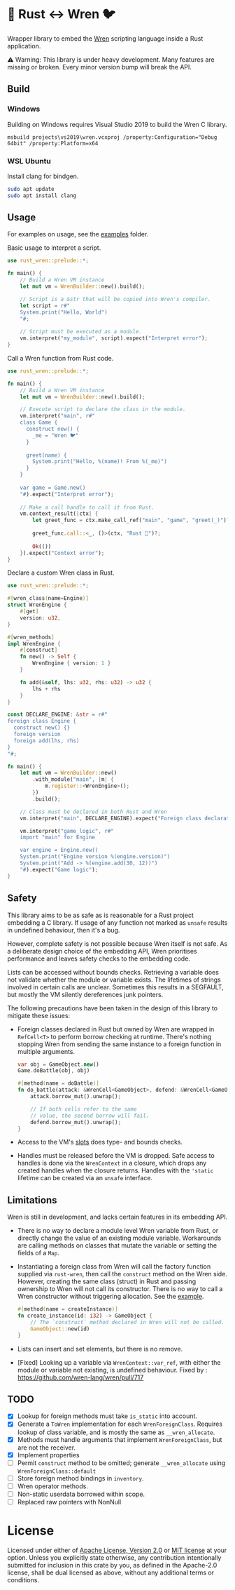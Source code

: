 
# 🦀 Rust ↔ Wren 🐦

Wrapper library to embed the [Wren](https://wren.io) scripting language inside a Rust application.

⚠ Warning: This library is under heavy development. Many features are missing or broken. Every minor version bump will break the API.

## Build

### Windows

Building on Windows requires Visual Studio 2019 to build the Wren C library.

```
msbuild projects\vs2019\wren.vcxproj /property:Configuration="Debug 64bit" /property:Platform=x64
```

### WSL Ubuntu

Install clang for bindgen.

```sh
sudo apt update
sudo apt install clang
```

## Usage

For examples on usage, see the [examples](./examples/) folder.

Basic usage to interpret a script.

```rust
use rust_wren::prelude::*;

fn main() {
    // Build a Wren VM instance
    let mut vm = WrenBuilder::new().build();

    // Script is a &str that will be copied into Wren's compiler.
    let script = r#"
    System.print("Hello, World")
    "#;
    
    // Script must be executed as a module.
    vm.interpret("my_module", script).expect("Interpret error");
}
```

Call a Wren function from Rust code.

```rust
use rust_wren::prelude::*;

fn main() {
    // Build a Wren VM instance
    let mut vm = WrenBuilder::new().build();

    // Execute script to declare the class in the module.
    vm.interpret("main", r#"
    class Game {
      construct new() {
        _me = "Wren 🐦"
      }
      
      greet(name) {
        System.print("Hello, %(name)! From %(_me)")
      }
    }
    
    var game = Game.new()
    "#).expect("Interpret error");
    
    // Make a call handle to call it from Rust.
    vm.context_result(|ctx| {
        let greet_func = ctx.make_call_ref("main", "game", "greet(_)")?;
        
        greet_func.call::<_, ()>(ctx, "Rust 🦀")?;
        
        Ok(())
    }).expect("Context error");
}
```

Declare a custom Wren class in Rust.

```rust
use rust_wren::prelude::*;

#[wren_class(name=Engine)]
struct WrenEngine {
    #[get]
    version: u32,
}

#[wren_methods]
impl WrenEngine {
    #[construct]
    fn new() -> Self {
        WrenEngine { version: 1 }
    }

    fn add(&self, lhs: u32, rhs: u32) -> u32 {
        lhs + rhs
    }
}

const DECLARE_ENGINE: &str = r#"
foreign class Engine {
  construct new() {}
  foreign version
  foreign add(lhs, rhs)
}
"#;

fn main() {
    let mut vm = WrenBuilder::new()
        .with_module("main", |m| {
            m.register::<WrenEngine>();
        })
        .build();

    // Class must be declared in both Rust and Wren
    vm.interpret("main", DECLARE_ENGINE).expect("Foreign class declaration");

    vm.interpret("game_logic", r#"
    import "main" for Engine

    var engine = Engine.new()
    System.print("Engine version %(engine.version)")
    System.print("Add -> %(engine.add(30, 12))")
    "#).expect("Game logic");
}
```

## Safety

This library aims to be as safe as is reasonable for a Rust project embedding a C library.
If usage of any function not marked as `unsafe` results in undefined behaviour, then it's a bug.

However, complete safety is not possible because Wren itself is not safe. As a deliberate
design choice of the embedding API, Wren prioritises performance and leaves safety checks
to the embedding code.

Lists can be accessed without bounds checks. Retrieving a variable does not validate whether
the module or variable exists. The lifetimes of strings involved in certain calls are unclear.
Sometimes this results in a SEGFAULT, but mostly the VM silently dereferences junk pointers.

The following precautions have been taken in the design of this library to mitigate these issues:

- Foreign classes declared in Rust but owned by Wren are wrapped in `RefCell<T>` to perform
  borrow checking at runtime. There's nothing stopping Wren from sending the same instance
  to a foreign function in multiple arguments.
  
  ```dart
  var obj = GameObject.new()
  Game.doBattle(obj, obj)
  ```
  
  ```rust
  #[method(name = doBattle)]
  fn do_battle(attack: &WrenCell<GameObject>, defend: &WrenCell<GameObject>) {
      attack.borrow_mut().unwrap();
  
      // If both cells refer to the same
      // value, the second borrow will fail.
      defend.borrow_mut().unwrap();
  }
  ```
- Access to the VM's [slots](https://wren.io/embedding/slots-and-handles.html) does type- and bounds checks.
- Handles must be released before the VM is dropped. Safe access to handles is done via the `WrenContext`
  in a closure, which drops any created handles when the closure returns. Handles with the `'static` lifetime
  can be created via an `unsafe` interface.

## Limitations

Wren is still in development, and lacks certain features in its embedding API.

- There is no way to declare a module level Wren variable from Rust, or directly change the value of
  an existing module variable. Workarounds are calling methods on classes that mutate the variable or
  setting the fields of a `Map`.
- Instantiating a foreign class from Wren will call the factory function supplied via `rust-wren`, then
  call the `construct` method on the Wren side. However, creating the same class (struct) in Rust and
  passing ownership to Wren will not call its constructor. There is no way to call a Wren constructor
  without triggering allocation. See the [example](./examples/issue_construct.rs).
  
  ```rust
  #[method(name = createInstance)]
  fn create_instance(id: i32) -> GameObject {
      // The `construct` method declared in Wren will not be called.
      GameObject::new(id)
  }
  ```
- Lists can insert and set elements, but there is no remove.
- [Fixed] Looking up a variable via `WrenContext::var_ref`, with either the module or variable not existing, is
  undefined behaviour. Fixed by : https://github.com/wren-lang/wren/pull/717

## TODO

- [x] Lookup for foreign methods must take `is_static` into account.
- [x] Generate a `ToWren` implementation for each `WrenForeignClass`. Requires lookup of class variable, and is mostly the same as `__wren_allocate`.
- [x] Methods must handle arguments that implement `WrenForeignClass`, but are not the receiver. 
- [x] Implement properties
- [ ] Permit `construct` method to be omitted; generate `__wren_allocate` using `WrenForeignClass::default`
- [ ] Store foreign method bindings in `inventory`.
- [ ] Wren operator methods.
- [ ] Non-static userdata borrowed within scope.
- [ ] Replaced raw pointers with NonNull

# License

Licensed under either of [Apache License, Version 2.0](LICENSE-APACHE) or [MIT license](LICENSE-MIT) at your option.
Unless you explicitly state otherwise, any contribution intentionally submitted for inclusion in this crate by you, as defined in the Apache-2.0 license, shall be dual licensed as above, without any additional terms or conditions.
